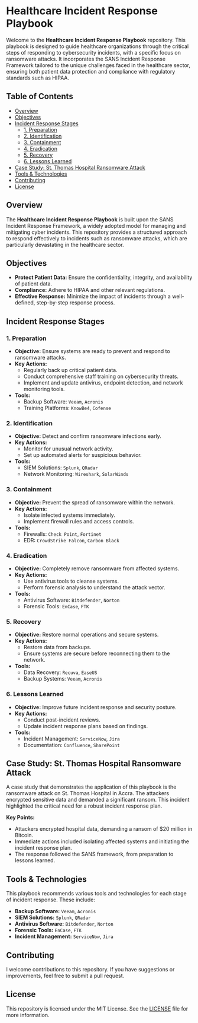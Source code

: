 # Healthcare Incident Response Playbook

Welcome to the **Healthcare Incident Response Playbook** repository. This playbook is designed to guide healthcare organizations through the critical steps of responding to cybersecurity incidents, with a specific focus on ransomware attacks. It incorporates the SANS Incident Response Framework tailored to the unique challenges faced in the healthcare sector, ensuring both patient data protection and compliance with regulatory standards such as HIPAA.

## Table of Contents

- [Overview](#overview)
- [Objectives](#objectives)
- [Incident Response Stages](#incident-response-stages)
  - [1. Preparation](#1-preparation)
  - [2. Identification](#2-identification)
  - [3. Containment](#3-containment)
  - [4. Eradication](#4-eradication)
  - [5. Recovery](#5-recovery)
  - [6. Lessons Learned](#6-lessons-learned)
- [Case Study: St. Thomas Hospital Ransomware Attack](#case-study-st-thomas-hospital-ransomware-attack)
- [Tools & Technologies](#tools--technologies)
- [Contributing](#contributing)
- [License](#license)

## Overview

The **Healthcare Incident Response Playbook** is built upon the SANS Incident Response Framework, a widely adopted model for managing and mitigating cyber incidents. This repository provides a structured approach to respond effectively to incidents such as ransomware attacks, which are particularly devastating in the healthcare sector.

## Objectives

- **Protect Patient Data:** Ensure the confidentiality, integrity, and availability of patient data.
- **Compliance:** Adhere to HIPAA and other relevant regulations.
- **Effective Response:** Minimize the impact of incidents through a well-defined, step-by-step response process.

## Incident Response Stages

### 1. Preparation

- **Objective:** Ensure systems are ready to prevent and respond to ransomware attacks.
- **Key Actions:**
  - Regularly back up critical patient data.
  - Conduct comprehensive staff training on cybersecurity threats.
  - Implement and update antivirus, endpoint detection, and network monitoring tools.
- **Tools:**
  - Backup Software: `Veeam`, `Acronis`
  - Training Platforms: `KnowBe4`, `Cofense`

### 2. Identification

- **Objective:** Detect and confirm ransomware infections early.
- **Key Actions:**
  - Monitor for unusual network activity.
  - Set up automated alerts for suspicious behavior.
- **Tools:**
  - SIEM Solutions: `Splunk`, `QRadar`
  - Network Monitoring: `Wireshark`, `SolarWinds`

### 3. Containment

- **Objective:** Prevent the spread of ransomware within the network.
- **Key Actions:**
  - Isolate infected systems immediately.
  - Implement firewall rules and access controls.
- **Tools:**
  - Firewalls: `Check Point`, `Fortinet`
  - EDR: `CrowdStrike Falcon`, `Carbon Black`

### 4. Eradication

- **Objective:** Completely remove ransomware from affected systems.
- **Key Actions:**
  - Use antivirus tools to cleanse systems.
  - Perform forensic analysis to understand the attack vector.
- **Tools:**
  - Antivirus Software: `Bitdefender`, `Norton`
  - Forensic Tools: `EnCase`, `FTK`

### 5. Recovery

- **Objective:** Restore normal operations and secure systems.
- **Key Actions:**
  - Restore data from backups.
  - Ensure systems are secure before reconnecting them to the network.
- **Tools:**
  - Data Recovery: `Recuva`, `EaseUS`
  - Backup Systems: `Veeam`, `Acronis`

### 6. Lessons Learned

- **Objective:** Improve future incident response and security posture.
- **Key Actions:**
  - Conduct post-incident reviews.
  - Update incident response plans based on findings.
- **Tools:**
  - Incident Management: `ServiceNow`, `Jira`
  - Documentation: `Confluence`, `SharePoint`

## Case Study: St. Thomas Hospital Ransomware Attack

A case study that demonstrates the application of this playbook is the ransomware attack on St. Thomas Hospital in Accra. The attackers encrypted sensitive data and demanded a significant ransom. This incident highlighted the critical need for a robust incident response plan.

**Key Points:**
- Attackers encrypted hospital data, demanding a ransom of $20 million in Bitcoin.
- Immediate actions included isolating affected systems and initiating the incident response plan.
- The response followed the SANS framework, from preparation to lessons learned.

## Tools & Technologies

This playbook recommends various tools and technologies for each stage of incident response. These include:
- **Backup Software:** `Veeam`, `Acronis`
- **SIEM Solutions:** `Splunk`, `QRadar`
- **Antivirus Software:** `Bitdefender`, `Norton`
- **Forensic Tools:** `EnCase`, `FTK`
- **Incident Management:** `ServiceNow`, `Jira`

## Contributing

I welcome contributions to this repository. If you have suggestions or improvements, feel free to submit a pull request.

## License

This repository is licensed under the MIT License. See the [LICENSE](LICENSE) file for more information.


